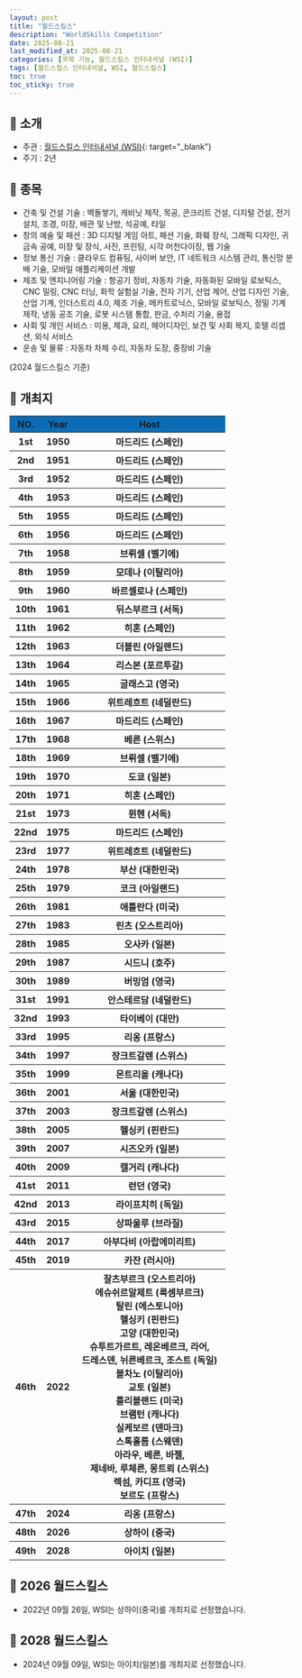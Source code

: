 ```yaml
---
layout: post
title: "월드스킬스"
description: "WorldSkills Competition"
date: 2025-08-21
last_modified_at: 2025-08-21
categories: [국제 기능, 월드스킬스 인터내셔널 (WSI)]
tags: [월드스킬스 인터내셔널, WSI, 월드스킬스]
toc: true
toc_sticky: true
---
```

## 📜 소개
* 주관 : [월드스킬스 인터내셔널 (WSI)](https://worldskills.org/){: target="_blank"}
* 주기 : 2년

## 📜 종목
* 건축 및 건설 기술 : 벽돌쌓기, 캐비닛 제작, 목공, 콘크리트 건설, 디지털 건설, 전기 설치, 조경, 미장, 배관 및 난방, 석공예, 타일
* 창의 예술 및 패션 : 3D 디지털 게임 아트, 패션 기술, 화훼 장식, 그래픽 디자인, 귀금속 공예, 미장 및 장식, 사진, 프린팅, 시각 머천다이징, 웹 기술
* 정보 통신 기술 : 클라우드 컴퓨팅, 사이버 보안, IT 네트워크 시스템 관리, 통신망 분배 기술, 모바일 애플리케이션 개발
* 제조 및 엔지니어링 기술 : 항공기 정비, 자동차 기술, 자동화된 모바일 로보틱스, CNC 밀링, CNC 터닝, 화학 실험실 기술, 전자 기기, 산업 제어, 산업 디자인 기술, 산업 기계, 인더스트리 4.0, 제조 기술, 메카트로닉스, 모바일 로보틱스, 정밀 기계 제작, 냉동 공조 기술, 로봇 시스템 통합, 판금, 수처리 기술, 용접
* 사회 및 개인 서비스 : 미용, 제과, 요리, 헤어디자인, 보건 및 사회 복지, 호텔 리셉션, 외식 서비스
* 운송 및 물류 : 자동차 차체 수리, 자동차 도장, 중장비 기술

(2024 월드스킬스 기준)

## 📜 개최지
<html>

<head>
    <meta charset="UTF-8">
</head>

<body>
    <table>
        <tr style="background: #0B6DB7;">
            <th style="width: 15%; font-weight: bold;">NO.</th>
            <th style="width: 15%; font-weight: bold;">Year</th>
            <th style="width: 70%; font-weight: bold;">Host</th>
        </tr>
        <tr>
            <th>1st</th>
            <th>1950</th>
            <th>마드리드 (스페인)</th>
        </tr>
        <tr>
            <th>2nd</th>
            <th>1951</th>
            <th>마드리드 (스페인)</th>
        </tr>
        <tr>
            <th>3rd</th>
            <th>1952</th>
            <th>마드리드 (스페인)</th>
        </tr>
        <tr>
            <th>4th</th>
            <th>1953</th>
            <th>마드리드 (스페인)</th>
        </tr>
        <tr>
            <th>5th</th>
            <th>1955</th>
            <th>마드리드 (스페인)</th>
        </tr>
        <tr>
            <th>6th</th>
            <th>1956</th>
            <th>마드리드 (스페인)</th>
        </tr>
        <tr>
            <th>7th</th>
            <th>1958</th>
            <th>브뤼셀 (벨기에)</th>
        </tr>
        <tr>
            <th>8th</th>
            <th>1959</th>
            <th>모데나 (이탈리아)</th>
        </tr>
        <tr>
            <th>9th</th>
            <th>1960</th>
            <th>바르셀로나 (스페인)</th>
        </tr>
        <tr>
            <th>10th</th>
            <th>1961</th>
            <th>뒤스부르크 (서독)</th>
        </tr>
        <tr>
            <th>11th</th>
            <th>1962</th>
            <th>히혼 (스페인)</th>
        </tr>
        <tr>
            <th>12th</th>
            <th>1963</th>
            <th>더블린 (아일랜드)</th>
        </tr>
        <tr>
            <th>13th</th>
            <th>1964</th>
            <th>리스본 (포르투갈)</th>
        </tr>
        <tr>
            <th>14th</th>
            <th>1965</th>
            <th>글래스고 (영국)</th>
        </tr>
        <tr>
            <th>15th</th>
            <th>1966</th>
            <th>위트레흐트 (네덜란드)</th>
        </tr>
        <tr>
            <th>16th</th>
            <th>1967</th>
            <th>마드리드 (스페인)</th>
        </tr>
        <tr>
            <th>17th</th>
            <th>1968</th>
            <th>베른 (스위스)</th>
        </tr>
        <tr>
            <th>18th</th>
            <th>1969</th>
            <th>브뤼셀 (벨기에)</th>
        </tr>
        <tr>
            <th>19th</th>
            <th>1970</th>
            <th>도쿄 (일본)</th>
        </tr>
        <tr>
            <th>20th</th>
            <th>1971</th>
            <th>히혼 (스페인)</th>
        </tr>
        <tr>
            <th>21st</th>
            <th>1973</th>
            <th>뮌헨 (서독)</th>
        </tr>
        <tr>
            <th>22nd</th>
            <th>1975</th>
            <th>마드리드 (스페인)</th>
        </tr>
        <tr>
            <th>23rd</th>
            <th>1977</th>
            <th>위트레흐트 (네덜란드)</th>
        </tr>
        <tr>
            <th><span class="korea-host">24th</span></th>
            <th><span class="korea-host">1978</span></th>
            <th><span class="korea-host">부산 (대한민국)</span></th>
        </tr>
        <tr>
            <th>25th</th>
            <th>1979</th>
            <th>코크 (아일랜드)</th>
        </tr>
        <tr>
            <th>26th</th>
            <th>1981</th>
            <th>애틀란다 (미국)</th>
        </tr>
        <tr>
            <th>27th</th>
            <th>1983</th>
            <th>린츠 (오스트리아)</th>
        </tr>
        <tr>
            <th>28th</th>
            <th>1985</th>
            <th>오사카 (일본)</th>
        </tr>
        <tr>
            <th>29th</th>
            <th>1987</th>
            <th>시드니 (호주)</th>
        </tr>
        <tr>
            <th>30th</th>
            <th>1989</th>
            <th>버밍엄 (영국)</th>
        </tr>
        <tr>
            <th>31st</th>
            <th>1991</th>
            <th>안스테르담 (네덜란드)</th>
        </tr>
        <tr>
            <th>32nd</th>
            <th>1993</th>
            <th>타이베이 (대만)</th>
        </tr>
        <tr>
            <th>33rd</th>
            <th>1995</th>
            <th>리옹 (프랑스)</th>
        </tr>
        <tr>
            <th>34th</th>
            <th>1997</th>
            <th>장크트갈렌 (스위스)</th>
        </tr>
        <tr>
            <th>35th</th>
            <th>1999</th>
            <th>몬트리올 (캐나다)</th>
        </tr>
        <tr>
            <th><span class="korea-host">36th</span></th>
            <th><span class="korea-host">2001</span></th>
            <th><span class="korea-host">서울 (대한민국)</span></th>
        </tr>
        <tr>
            <th>37th</th>
            <th>2003</th>
            <th>장크트갈렌 (스위스)</th>
        </tr>
        <tr>
            <th>38th</th>
            <th>2005</th>
            <th>헬싱키 (핀란드)</th>
        </tr>
        <tr>
            <th>39th</th>
            <th>2007</th>
            <th>시즈오카 (일본)</th>
        </tr>
        <tr>
            <th>40th</th>
            <th>2009</th>
            <th>캘거리 (캐나다)</th>
        </tr>
        <tr>
            <th>41st</th>
            <th>2011</th>
            <th>런던 (영국)</th>
        </tr>
        <tr>
            <th>42nd</th>
            <th>2013</th>
            <th>라이프치히 (독일)</th>
        </tr>
        <tr>
            <th>43rd</th>
            <th>2015</th>
            <th>상파울루 (브라질)</th>
        </tr>
        <tr>
            <th>44th</th>
            <th>2017</th>
            <th>아부다비 (아랍에미리트)</th>
        </tr>
        <tr>
            <th>45th</th>
            <th>2019</th>
            <th>카잔 (러시아)</th>
        </tr>
        <tr>
            <th><span class="korea-host">46th</span></th>
            <th><span class="korea-host">2022</span></th>
            <th>잘츠부르크 (오스트리아)<br>에슈쉬르알제트 (룩셈부르크)<br>탈린 (에스토니아)<br>헬싱키 (핀란드)<br><span class="korea-host">고양 (대한민국)</span><br>슈투트가르트, 레온베르크, 라어,<br>드레스덴, 뉘른베르크, 조스트 (독일)<br>볼차노 (이탈리아)<br>교토 (일본)<br>틀리블랜드 (미국)<br>브램턴 (캐나다)<br>실케보르 (덴마크)<br>스톡홀름 (스웨덴)<br>아라우, 베른, 바젤,<br>제네바, 루체른, 몽트뢰 (스위스)<br>렉섬, 카디프 (영국)<br>보르도 (프랑스)</th>
        </tr>
        <tr>
            <th>47th</th>
            <th>2024</th>
            <th>리옹 (프랑스)</th>
        </tr>
        <tr>
            <th>48th</th>
            <th>2026</th>
            <th>상하이 (중국)</th>
        </tr>
        <tr>
            <th>49th</th>
            <th>2028</th>
            <th>아이치 (일본)</th>
        </tr>
    </table>
</body>

</html>

## 📜 2026 월드스킬스
* 2022년 09월 26일, WSI는 <span class="foreign-host">상하이(중국)</span>를 개최지로 선정했습니다.

## 📜 2028 월드스킬스
* 2024년 09월 09일, WSI는 <span class="foreign-host">아이치(일본)</span>를 개최지로 선정했습니다.
